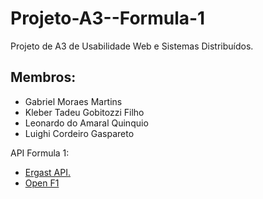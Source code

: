 # Projeto-A3--Formula-1
Projeto de A3 de Usabilidade Web e Sistemas Distribuídos.
<h2>Membros:</h2>
<ul>
  <li>
    Gabriel Moraes Martins 
  </li>
  <li>
    Kleber Tadeu Gobitozzi Filho
  </li>
  <li>
    Leonardo do Amaral Quinquio 
  </li>
  <li>
    Luighi Cordeiro Gaspareto 
  </li>
</ul>
<p>API Formula 1:</p>
<ul>
  <li>
    <a href="https://documenter.getpostman.com/view/11586746/SztEa7bL"> Ergast API.</a>
  </li>
  <li>
    <a href="https://openf1.org/?javascript#api-endpoints"> Open F1</a>
  </li>
</ul>

